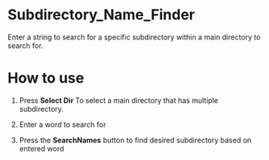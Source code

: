 # Subdirectory_Name_Finder
Enter a string to search for a specific subdirectory within a main directory to search for.


# How to use


1. Press <b>Select Dir</b> To select a main directory that has multiple subdirectory.

2. Enter a word to search for 

3. Press the <b>SearchNames</b> button to find desired subdirectory based on entered word
